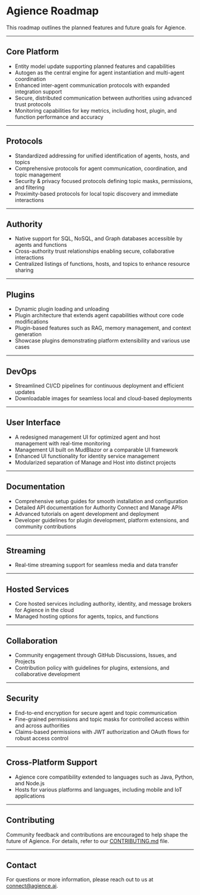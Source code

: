 # Agience Roadmap

This roadmap outlines the planned features and future goals for Agience.

---

## Core Platform

- Entity model update supporting planned features and capabilities
- Autogen as the central engine for agent instantiation and multi-agent coordination
- Enhanced inter-agent communication protocols with expanded integration support
- Secure, distributed communication between authorities using advanced trust protocols
- Monitoring capabilities for key metrics, including host, plugin, and function performance and accuracy

---

## Protocols

- Standardized addressing for unified identification of agents, hosts, and topics
- Comprehensive protocols for agent communication, coordination, and topic management
- Security & privacy focused protocols defining topic masks, permissions, and filtering
- Proximity-based protocols for local topic discovery and immediate interactions

---

## Authority

- Native support for SQL, NoSQL, and Graph databases accessible by agents and functions
- Cross-authority trust relationships enabling secure, collaborative interactions
- Centralized listings of functions, hosts, and topics to enhance resource sharing

---

## Plugins

- Dynamic plugin loading and unloading
- Plugin architecture that extends agent capabilities without core code modifications
- Plugin-based features such as RAG, memory management, and context generation
- Showcase plugins demonstrating platform extensibility and various use cases

---

## DevOps

- Streamlined CI/CD pipelines for continuous deployment and efficient updates
- Downloadable images for seamless local and cloud-based deployments

---

## User Interface

- A redesigned management UI for optimized agent and host management with real-time monitoring
- Management UI built on MudBlazor or a comparable UI framework
- Enhanced UI functionality for identity service management
- Modularized separation of Manage and Host into distinct projects

---

## Documentation

- Comprehensive setup guides for smooth installation and configuration
- Detailed API documentation for Authority Connect and Manage APIs
- Advanced tutorials on agent development and deployment
- Developer guidelines for plugin development, platform extensions, and community contributions

---

## Streaming

- Real-time streaming support for seamless media and data transfer

---

## Hosted Services

- Core hosted services including authority, identity, and message brokers for Agience in the cloud
- Managed hosting options for agents, topics, and functions

---

## Collaboration

- Community engagement through GitHub Discussions, Issues, and Projects
- Contribution policy with guidelines for plugins, extensions, and collaborative development

---

## Security

- End-to-end encryption for secure agent and topic communication
- Fine-grained permissions and topic masks for controlled access within and across authorities
- Claims-based permissions with JWT authorization and OAuth flows for robust access control

---

## Cross-Platform Support

- Agience core compatibility extended to languages such as Java, Python, and Node.js
- Hosts for various platforms and languages, including mobile and IoT applications

---

## Contributing

Community feedback and contributions are encouraged to help shape the future of Agience. For details, refer to our [CONTRIBUTING.md](CONTRIBUTING.md) file.

---

## Contact

For questions or more information, please reach out to us at [connect@agience.ai](mailto:connect@agience.ai).